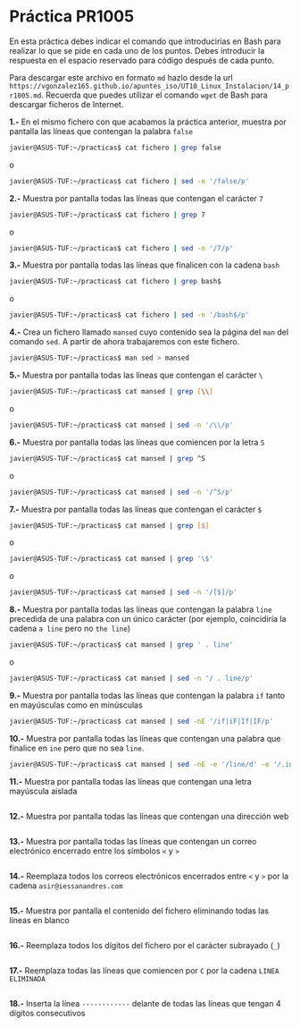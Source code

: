 # Práctica PR1005

En esta práctica debes indicar el comando que introducirías en Bash para realizar lo que se pide en cada uno de los puntos. Debes introducir la respuesta en el espacio reservado para código después de cada punto.

Para descargar este archivo en formato `md` hazlo desde la url `https://vgonzalez165.github.io/apuntes_iso/UT10_Linux_Instalacion/14_pr1005.md`. Recuerda que puedes utilizar el comando `wget` de Bash para descargar ficheros de Internet.

**1.-** En el mismo fichero con que acabamos la práctica anterior, muestra por pantalla las líneas que contengan la palabra `false`
```bash
javier@ASUS-TUF:~/practicas$ cat fichero | grep false
```
o
```bash
javier@ASUS-TUF:~/practicas$ cat fichero | sed -n '/false/p'
```
**2.-** Muestra por pantalla todas las líneas que contengan el carácter `7`
```bash
javier@ASUS-TUF:~/practicas$ cat fichero | grep 7
```
o
```bash
javier@ASUS-TUF:~/practicas$ cat fichero | sed -n '/7/p'
```
**3.-** Muestra por pantalla todas las líneas que finalicen con la cadena `bash`
```bash
javier@ASUS-TUF:~/practicas$ cat fichero | grep bash$
```
o
```bash
javier@ASUS-TUF:~/practicas$ cat fichero | sed -n '/bash$/p'
```
**4.-** Crea un fichero llamado `mansed` cuyo contenido sea la página del `man` del comando `sed`. A partir de ahora trabajaremos con este fichero.
```bash
javier@ASUS-TUF:~/practicas$ man sed > mansed
```
**5.-** Muestra por pantalla todas las líneas que contengan el carácter `\`
```bash
javier@ASUS-TUF:~/practicas$ cat mansed | grep [\\]
```
o
```bash
javier@ASUS-TUF:~/practicas$ cat mansed | sed -n '/\\/p'
```
**6.-** Muestra por pantalla todas las líneas que comiencen por la letra `S`
```bash
javier@ASUS-TUF:~/practicas$ cat mansed | grep ^S
```
o
```bash
javier@ASUS-TUF:~/practicas$ cat mansed | sed -n '/^S/p'
```
**7.-** Muestra por pantalla todas las líneas que contengan el carácter `$`
```bash
javier@ASUS-TUF:~/practicas$ cat mansed | grep [$]
```
o
```bash
javier@ASUS-TUF:~/practicas$ cat mansed | grep '\$'
```
o
```bash
javier@ASUS-TUF:~/practicas$ cat mansed | sed -n '/[$]/p'
```
**8.-** Muestra por pantalla todas las líneas que contengan la palabra `line` precedida de una palabra con un único carácter (por ejemplo, coincidiría la cadena `a line` pero no `the line`)
```bash
javier@ASUS-TUF:~/practicas$ cat mansed | grep ' . line'
```
o
```bash
javier@ASUS-TUF:~/practicas$ cat mansed | sed -n '/ . line/p'
```
**9.-** Muestra por pantalla todas las líneas que contengan la palabra `if` tanto en mayúsculas como en minúsculas
```bash
javier@ASUS-TUF:~/practicas$ cat mansed | sed -nE '/if|iF|If|IF/p'
```
**10.-** Muestra por pantalla todas las líneas que contengan una palabra que finalice en `ine` pero que no sea `line`.
```bash
javier@ASUS-TUF:~/practicas$ cat mansed | sed -nE -e '/line/d' -e '/.ine/p'
```
**11.-** Muestra por pantalla todas las líneas que contengan una letra mayúscula aislada
```bash

```
**12.-** Muestra por pantalla todas las líneas que contengan una dirección web
```bash

```
**13.-** Muestra por pantalla todas las líneas que contengan un correo electrónico encerrado entre los símbolos `<` y `>`
```bash

```
**14.-** Reemplaza todos los correos electrónicos encerrados entre `<` y `>` por la cadena `asir@iessanandres.com`
```bash

```
**15.-** Muestra por pantalla el contenido del fichero eliminando todas las líneas en blanco 
```bash

```
**16.-** Reemplaza todos los dígitos del fichero por el carácter subrayado (`_`)
```bash

```
**17.-** Reemplaza todas las líneas que comiencen por `C` por la cadena `LINEA ELIMINADA`
```bash

```
**18.-** Inserta la línea `------------` delante de todas las líneas que tengan 4 dígitos consecutivos
```bash

```